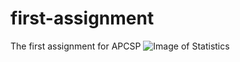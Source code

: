 # first-assignment
The first assignment for APCSP
![Image of Statistics](https://csedweek.org/resource_kit/blurbs)
